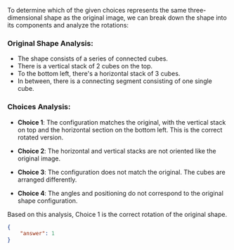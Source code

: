 To determine which of the given choices represents the same three-dimensional shape as the original image, we can break down the shape into its components and analyze the rotations:

### Original Shape Analysis:
- The shape consists of a series of connected cubes.
- There is a vertical stack of 2 cubes on the top.
- To the bottom left, there's a horizontal stack of 3 cubes.
- In between, there is a connecting segment consisting of one single cube.

### Choices Analysis:

- **Choice 1**: The configuration matches the original, with the vertical stack on top and the horizontal section on the bottom left. This is the correct rotated version.

- **Choice 2**: The horizontal and vertical stacks are not oriented like the original image.

- **Choice 3**: The configuration does not match the original. The cubes are arranged differently.

- **Choice 4**: The angles and positioning do not correspond to the original shape configuration.

Based on this analysis, Choice 1 is the correct rotation of the original shape.

```json
{
    "answer": 1
}
```